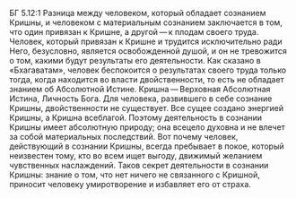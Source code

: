 БГ 5.12:1	Разница между человеком, который обладает сознанием Кришны, и человеком с материальным сознанием заключается в том, что один привязан к Кришне, а другой — к плодам своего труда. Человек, который привязан к Кришне и трудится исключительно ради Него, безусловно, является освобожденной душой, и он не тревожится о том, какими будут результаты его деятельности. Как сказано в «Бхагаватам», человек беспокоится о результатах своего труда только тогда, когда находится во власти двойственности, то есть не обладает знанием об Абсолютной Истине. Кришна — Верховная Абсолютная Истина, Личность Бога. Для человека, развившего в себе сознание Кришны, двойственности не существует. Все сущее создано энергией Кришны, а Кришна всеблагой. Поэтому деятельность в сознании Кришны имеет абсолютную природу; она всецело духовна и не влечет за собой материальных последствий. Вот почему человек, действующий в сознании Кришны, всегда пребывает в покое, который неизвестен тому, кто во всем ищет выгоду, движимый желанием чувственных наслаждений. Таков секрет деятельности в сознании Кришны: знание о том, что нет ничего не связанного с Кришной, приносит человеку умиротворение и избавляет его от страха.